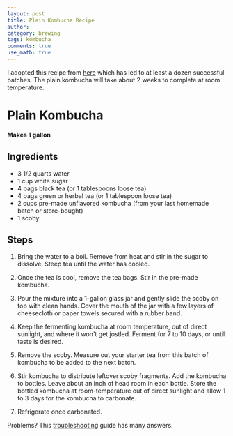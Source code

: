 ```yaml
---
layout: post
title: Plain Kombucha Recipe
author:
category: brewing
tags: kombucha
comments: true
use_math: true
---
```


I adopted this recipe from
[here](http://www.thekitchn.com/recipe-ginger-kombucha-drink-recipes-from-the-kitchn-206552)
which has led to at least a dozen successful batches. The plain kombucha will
take about 2 weeks to complete at room temperature.

# Plain Kombucha

**Makes 1 gallon**

## Ingredients

+ 3 1/2 quarts water
+ 1 cup white sugar
+ 4 bags black tea (or 1 tablespoons loose tea)
+ 4 bags green or herbal tea (or 1 tablespoon loose tea)
+ 2 cups pre-made unflavored kombucha (from your last homemade batch or store-bought)
+ 1 scoby

## Steps

1. Bring the water to a boil. Remove from heat and stir in the sugar to
   dissolve. Steep tea until the water has cooled.

2. Once the tea is cool, remove the tea bags. Stir in the pre-made kombucha. 

3. Pour the mixture into a 1-gallon glass jar and gently slide the scoby on top
   with clean hands. Cover the mouth of the jar with a few layers of
   cheesecloth or paper towels secured with a rubber band.

4. Keep the fermenting kombucha at room temperature, out of direct sunlight,
   and where it won't get jostled. Ferment for 7 to 10 days, or until taste is
   desired.

5. Remove the scoby. Measure out your starter tea from this batch of kombucha to
   be added to the next batch.

7. Stir kombucha to distribute leftover scoby fragments. Add the kombucha to
   bottles.  Leave about an inch of head room in each bottle. Store the bottled
   kombucha at room-temperature out of direct sunlight and allow 1 to 3 days for
   the kombucha to carbonate.

8. Refrigerate once carbonated.

Problems? This
[troubleshooting](http://www.phoenixhelix.com/2013/03/27/kombucha-tips-troubleshooting/)
guide has many answers.





